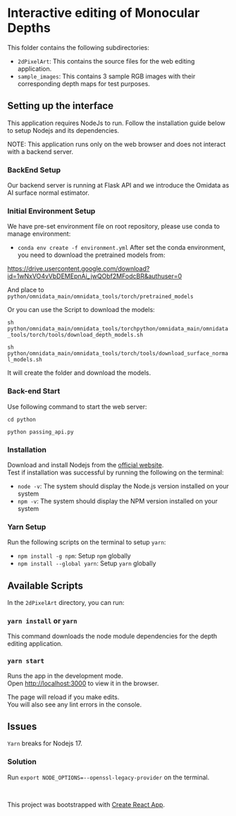 # Interactive editing of Monocular Depths

This folder contains the following subdirectories:

- `2dPixelArt`: This contains the source files for the web editing application.
- `sample_images`: This contains 3 sample RGB images with their corresponding depth maps for test purposes.

## Setting up the interface

This application requires NodeJs to run. Follow the installation guide below to setup Nodejs and its dependencies.

NOTE: This application runs only on the web browser and does not interact with a backend server.

### BackEnd Setup
Our backend server is running at Flask API and we introduce the Omidata as AI surface normal estimator.

### Initial Environment Setup
We have pre-set environment file on root repository, please use conda to manage environment:
- `conda env create -f environment.yml`
After set the conda environment, you need to download the pretrained models from:

https://drive.usercontent.google.com/download?id=1wNxVO4vVbDEMEpnAi_jwQObf2MFodcBR&authuser=0

And place to `python/omnidata_main/omnidata_tools/torch/pretrained_models`

Or you can use the Script to download the models:

`sh python/omnidata_main/omnidata_tools/torchpython/omnidata_main/omnidata_tools/torch/tools/download_depth_models.sh`

`sh python/omnidata_main/omnidata_tools/torch/tools/download_surface_normal_models.sh`

It will create the folder and download the models.

### Back-end Start
Use following command to start the web server:

`cd python`

`python passing_api.py`

### Installation

Download and install Nodejs from the [official website](https://nodejs.org/en/download/).
<br>
Test if installation was successful by running the following on the terminal:

- `node -v`: The system should display the Node.js version installed on your system
- `npm -v`: The system should display the NPM version installed on your system

### Yarn Setup

Run the following scripts on the terminal to setup `yarn`:

- `npm install -g npm`: Setup `npm` globally
- `npm install --global yarn`: Setup `yarn` globally

## Available Scripts

In the `2dPixelArt` directory, you can run:

### `yarn install` or `yarn`

This command downloads the node module dependencies for the depth editing application.

### `yarn start`

Runs the app in the development mode.\
Open [http://localhost:3000](http://localhost:3000) to view it in the browser.

The page will reload if you make edits.\
You will also see any lint errors in the console.

## Issues

`Yarn` breaks for Nodejs 17.

### Solution

Run `export NODE_OPTIONS=--openssl-legacy-provider` on the terminal.

<br>

This project was bootstrapped with [Create React App](https://github.com/facebook/create-react-app).
